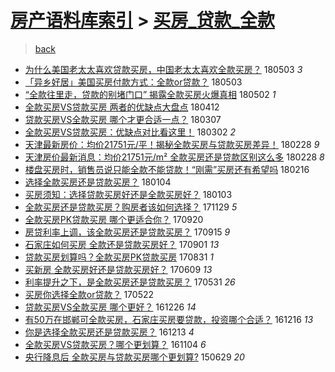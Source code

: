 [房产语料库索引](../../README.md)  > [买房_贷款_全款](买房_贷款_全款.md)
====
> [back](../README.md)

- [为什么美国老太太喜欢贷款买房，中国老太太喜欢全款买房？](http://jkwz.applinzi.com/ittc/7098958661416387594.html#%E4%B8%BA%E4%BB%80%E4%B9%88%E7%BE%8E%E5%9B%BD%E8%80%81%E5%A4%AA%E5%A4%AA%E5%96%9C%E6%AC%A2%E8%B4%B7%E6%AC%BE%E4%B9%B0%E6%88%BF%EF%BC%8C%E4%B8%AD%E5%9B%BD%E8%80%81%E5%A4%AA%E5%A4%AA%E5%96%9C%E6%AC%A2%E5%85%A8%E6%AC%BE%E4%B9%B0%E6%88%BF%EF%BC%9F) 180503 *3* 
- [「异乡好居」美国买房付款方式：全款or贷款？](http://jkwz.applinzi.com/ittc/7098879828449297415.html#%E3%80%8C%E5%BC%82%E4%B9%A1%E5%A5%BD%E5%B1%85%E3%80%8D%E7%BE%8E%E5%9B%BD%E4%B9%B0%E6%88%BF%E4%BB%98%E6%AC%BE%E6%96%B9%E5%BC%8F%EF%BC%9A%E5%85%A8%E6%AC%BEor%E8%B4%B7%E6%AC%BE%EF%BC%9F) 180503  
- [“全款往里走，贷款的别堵门口” 揭露全款买房火爆真相](http://jkwz.applinzi.com/ittc/7098468853640332299.html#%E2%80%9C%E5%85%A8%E6%AC%BE%E5%BE%80%E9%87%8C%E8%B5%B0%EF%BC%8C%E8%B4%B7%E6%AC%BE%E7%9A%84%E5%88%AB%E5%A0%B5%E9%97%A8%E5%8F%A3%E2%80%9D+%E6%8F%AD%E9%9C%B2%E5%85%A8%E6%AC%BE%E4%B9%B0%E6%88%BF%E7%81%AB%E7%88%86%E7%9C%9F%E7%9B%B8) 180502 *1* 
- [全款买房VS贷款买房 两者的优缺点大盘点](http://jkwz.applinzi.com/ittc/7091124041643721745.html#%E5%85%A8%E6%AC%BE%E4%B9%B0%E6%88%BFVS%E8%B4%B7%E6%AC%BE%E4%B9%B0%E6%88%BF+%E4%B8%A4%E8%80%85%E7%9A%84%E4%BC%98%E7%BC%BA%E7%82%B9%E5%A4%A7%E7%9B%98%E7%82%B9) 180412  
- [贷款买房VS全款买房  哪个才更合适一点？](http://jkwz.applinzi.com/ittc/7077765237795456006.html#%E8%B4%B7%E6%AC%BE%E4%B9%B0%E6%88%BFVS%E5%85%A8%E6%AC%BE%E4%B9%B0%E6%88%BF++%E5%93%AA%E4%B8%AA%E6%89%8D%E6%9B%B4%E5%90%88%E9%80%82%E4%B8%80%E7%82%B9%EF%BC%9F) 180307  
- [全款买房VS贷款买房：优缺点对比看这里！](http://jkwz.applinzi.com/ittc/7075923797545059344.html#%E5%85%A8%E6%AC%BE%E4%B9%B0%E6%88%BFVS%E8%B4%B7%E6%AC%BE%E4%B9%B0%E6%88%BF%EF%BC%9A%E4%BC%98%E7%BC%BA%E7%82%B9%E5%AF%B9%E6%AF%94%E7%9C%8B%E8%BF%99%E9%87%8C%EF%BC%81) 180302 *2* 
- [天津最新房价：均价21751元/平！揭秘全款买房与贷款买房差异！](http://jkwz.applinzi.com/ittc/7075183060922663946.html#%E5%A4%A9%E6%B4%A5%E6%9C%80%E6%96%B0%E6%88%BF%E4%BB%B7%EF%BC%9A%E5%9D%87%E4%BB%B721751%E5%85%83%2F%E5%B9%B3%EF%BC%81%E6%8F%AD%E7%A7%98%E5%85%A8%E6%AC%BE%E4%B9%B0%E6%88%BF%E4%B8%8E%E8%B4%B7%E6%AC%BE%E4%B9%B0%E6%88%BF%E5%B7%AE%E5%BC%82%EF%BC%81) 180228 *9* 
- [天津房价最新消息：均价21751元/m² 全款买房还是贷款区别这么多](http://jkwz.applinzi.com/ittc/7075183060901692433.html#%E5%A4%A9%E6%B4%A5%E6%88%BF%E4%BB%B7%E6%9C%80%E6%96%B0%E6%B6%88%E6%81%AF%EF%BC%9A%E5%9D%87%E4%BB%B721751%E5%85%83%2Fm%C2%B2+%E5%85%A8%E6%AC%BE%E4%B9%B0%E6%88%BF%E8%BF%98%E6%98%AF%E8%B4%B7%E6%AC%BE%E5%8C%BA%E5%88%AB%E8%BF%99%E4%B9%88%E5%A4%9A) 180228 *8* 
- [楼盘买房时，销售员说只能全款不能贷款！“刚需”买房还有希望吗](http://jkwz.applinzi.com/ittc/7069248693322908683.html#%E6%A5%BC%E7%9B%98%E4%B9%B0%E6%88%BF%E6%97%B6%EF%BC%8C%E9%94%80%E5%94%AE%E5%91%98%E8%AF%B4%E5%8F%AA%E8%83%BD%E5%85%A8%E6%AC%BE%E4%B8%8D%E8%83%BD%E8%B4%B7%E6%AC%BE%EF%BC%81%E2%80%9C%E5%88%9A%E9%9C%80%E2%80%9D%E4%B9%B0%E6%88%BF%E8%BF%98%E6%9C%89%E5%B8%8C%E6%9C%9B%E5%90%97) 180216  
- [选择全款买房还是贷款买房？](http://jkwz.applinzi.com/ittc/7054798649639306251.html#%E9%80%89%E6%8B%A9%E5%85%A8%E6%AC%BE%E4%B9%B0%E6%88%BF%E8%BF%98%E6%98%AF%E8%B4%B7%E6%AC%BE%E4%B9%B0%E6%88%BF%EF%BC%9F) 180104  
- [买房须知：选择贷款买房好还是全款买房好？](http://jkwz.applinzi.com/ittc/7054381063592215563.html#%E4%B9%B0%E6%88%BF%E9%A1%BB%E7%9F%A5%EF%BC%9A%E9%80%89%E6%8B%A9%E8%B4%B7%E6%AC%BE%E4%B9%B0%E6%88%BF%E5%A5%BD%E8%BF%98%E6%98%AF%E5%85%A8%E6%AC%BE%E4%B9%B0%E6%88%BF%E5%A5%BD%EF%BC%9F) 180103  
- [全款买房还是贷款买房？购房者该如何选择？](http://jkwz.applinzi.com/ittc/7041431912051115025.html#%E5%85%A8%E6%AC%BE%E4%B9%B0%E6%88%BF%E8%BF%98%E6%98%AF%E8%B4%B7%E6%AC%BE%E4%B9%B0%E6%88%BF%EF%BC%9F%E8%B4%AD%E6%88%BF%E8%80%85%E8%AF%A5%E5%A6%82%E4%BD%95%E9%80%89%E6%8B%A9%EF%BC%9F) 171129 *5* 
- [全款买房PK贷款买房 哪个更适合你？](http://jkwz.applinzi.com/ittc/7015342761312781328.html#%E5%85%A8%E6%AC%BE%E4%B9%B0%E6%88%BFPK%E8%B4%B7%E6%AC%BE%E4%B9%B0%E6%88%BF+%E5%93%AA%E4%B8%AA%E6%9B%B4%E9%80%82%E5%90%88%E4%BD%A0%EF%BC%9F) 170920  
- [房贷利率上调，该全款买房还是贷款买房？](http://jkwz.applinzi.com/ittc/7013470789280728080.html#%E6%88%BF%E8%B4%B7%E5%88%A9%E7%8E%87%E4%B8%8A%E8%B0%83%EF%BC%8C%E8%AF%A5%E5%85%A8%E6%AC%BE%E4%B9%B0%E6%88%BF%E8%BF%98%E6%98%AF%E8%B4%B7%E6%AC%BE%E4%B9%B0%E6%88%BF%EF%BC%9F) 170915 *9* 
- [石家庄如何买房 全款还是贷款买房好？](http://jkwz.applinzi.com/ittc/7008393171103646737.html#%E7%9F%B3%E5%AE%B6%E5%BA%84%E5%A6%82%E4%BD%95%E4%B9%B0%E6%88%BF+%E5%85%A8%E6%AC%BE%E8%BF%98%E6%98%AF%E8%B4%B7%E6%AC%BE%E4%B9%B0%E6%88%BF%E5%A5%BD%EF%BC%9F) 170901 *13* 
- [贷款买房划算吗？全款买房PK贷款买房](http://jkwz.applinzi.com/ittc/7007932902573343760.html#%E8%B4%B7%E6%AC%BE%E4%B9%B0%E6%88%BF%E5%88%92%E7%AE%97%E5%90%97%EF%BC%9F%E5%85%A8%E6%AC%BE%E4%B9%B0%E6%88%BFPK%E8%B4%B7%E6%AC%BE%E4%B9%B0%E6%88%BF) 170831 *1* 
- [买新房 全款买房好还是贷款买房好？](http://jkwz.applinzi.com/ittc/6977096930466202628.html#%E4%B9%B0%E6%96%B0%E6%88%BF+%E5%85%A8%E6%AC%BE%E4%B9%B0%E6%88%BF%E5%A5%BD%E8%BF%98%E6%98%AF%E8%B4%B7%E6%AC%BE%E4%B9%B0%E6%88%BF%E5%A5%BD%EF%BC%9F) 170609 *13* 
- [利率提升之下，是全款买房还是贷款买房？](http://jkwz.applinzi.com/ittc/6973969290272179205.html#%E5%88%A9%E7%8E%87%E6%8F%90%E5%8D%87%E4%B9%8B%E4%B8%8B%EF%BC%8C%E6%98%AF%E5%85%A8%E6%AC%BE%E4%B9%B0%E6%88%BF%E8%BF%98%E6%98%AF%E8%B4%B7%E6%AC%BE%E4%B9%B0%E6%88%BF%EF%BC%9F) 170531 *26* 
- [买房你选择全款or贷款？](http://jkwz.applinzi.com/ittc/6970430243654337541.html#%E4%B9%B0%E6%88%BF%E4%BD%A0%E9%80%89%E6%8B%A9%E5%85%A8%E6%AC%BEor%E8%B4%B7%E6%AC%BE%EF%BC%9F) 170522  
- [贷款买房VS全款买房 哪个更好？](http://jkwz.applinzi.com/ittc/6915949165862716420.html#%E8%B4%B7%E6%AC%BE%E4%B9%B0%E6%88%BFVS%E5%85%A8%E6%AC%BE%E4%B9%B0%E6%88%BF+%E5%93%AA%E4%B8%AA%E6%9B%B4%E5%A5%BD%EF%BC%9F) 161226 *14* 
- [有50万在邯郸可全款买房，石家庄买房要贷款，投资哪个合适？](http://jkwz.applinzi.com/ittc/6912172979177128965.html#%E6%9C%8950%E4%B8%87%E5%9C%A8%E9%82%AF%E9%83%B8%E5%8F%AF%E5%85%A8%E6%AC%BE%E4%B9%B0%E6%88%BF%EF%BC%8C%E7%9F%B3%E5%AE%B6%E5%BA%84%E4%B9%B0%E6%88%BF%E8%A6%81%E8%B4%B7%E6%AC%BE%EF%BC%8C%E6%8A%95%E8%B5%84%E5%93%AA%E4%B8%AA%E5%90%88%E9%80%82%EF%BC%9F) 161216 *13* 
- [你是选择全款买房还是贷款买房？](http://jkwz.applinzi.com/ittc/6911056477317235717.html#%E4%BD%A0%E6%98%AF%E9%80%89%E6%8B%A9%E5%85%A8%E6%AC%BE%E4%B9%B0%E6%88%BF%E8%BF%98%E6%98%AF%E8%B4%B7%E6%AC%BE%E4%B9%B0%E6%88%BF%EF%BC%9F) 161213 *4* 
- [全款买房VS贷款买房？哪个更划算？](http://jkwz.applinzi.com/ittc/6896325721202361349.html#%E5%85%A8%E6%AC%BE%E4%B9%B0%E6%88%BFVS%E8%B4%B7%E6%AC%BE%E4%B9%B0%E6%88%BF%EF%BC%9F%E5%93%AA%E4%B8%AA%E6%9B%B4%E5%88%92%E7%AE%97%EF%BC%9F) 161104 *6* 
- [央行降息后 全款买房与贷款买房哪个更划算?](http://jkwz.applinzi.com/ittc/547650611425534967.html#%E5%A4%AE%E8%A1%8C%E9%99%8D%E6%81%AF%E5%90%8E+%E5%85%A8%E6%AC%BE%E4%B9%B0%E6%88%BF%E4%B8%8E%E8%B4%B7%E6%AC%BE%E4%B9%B0%E6%88%BF%E5%93%AA%E4%B8%AA%E6%9B%B4%E5%88%92%E7%AE%97%3F) 150629 *20* 
